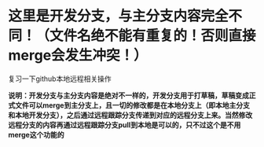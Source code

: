 # 这里是开发分支，与主分支内容完全不同！（文件名绝不能有重复的！否则直接merge会发生冲突！）
复习一下github本地远程相关操作


 **说明：开发分支与主分支内容是绝对不一样的，开发分支用于打草稿，草稿变成正式文件可以merge到主分支上，且一切的修改都是在本地分支上（即本地主分支和本地开发分支），之后通过远程跟踪分支传递到对应的远程分支上来。当然修改远程分支的内容再通过远程跟踪分支pull到本地是可以的，只不过这个是不用merge这个功能的**
 
 
 


